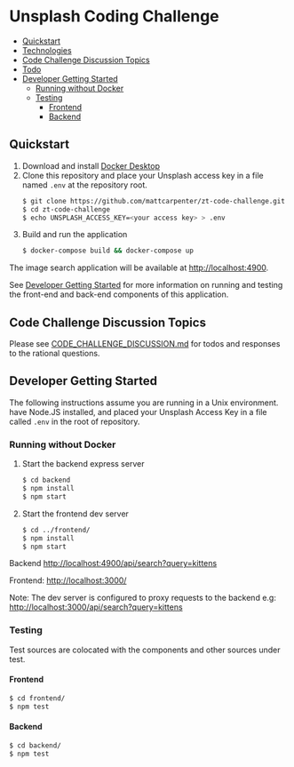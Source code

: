 # Unsplash Coding Challenge

- [Quickstart](#quickstart)
- [Technologies](#technologies)
- [Code Challenge Discussion Topics](#code-challenge-discussion-topics)
- [Todo](#todo)
- [Developer Getting Started](#developer-getting-started)
  * [Running without Docker](#running-without-docker)
  * [Testing](#testing)
    + [Frontend](#frontend)
    + [Backend](#backend)

## Quickstart
1. Download and install [Docker Desktop](https://www.docker.com/products/docker-desktop)
2. Clone this repository and place your Unsplash access key in a file named `.env` at the repository root.
    ```bash
    $ git clone https://github.com/mattcarpenter/zt-code-challenge.git
    $ cd zt-code-challenge
    $ echo UNSPLASH_ACCESS_KEY=<your access key> > .env
    ```
3. Build and run the application
    ```bash
    $ docker-compose build && docker-compose up
    ```
The image search application will be available at [http://localhost:4900](http://localhost:4900).

See [Developer Getting Started](#developer-getting-started) for more information on running and testing the front-end and back-end components of this application.

## Code Challenge Discussion Topics

Please see [CODE_CHALLENGE_DISCUSSION.md](/CODE_CHALLENGE_DISCUSSION.md) for todos and responses to the rational questions.

## Developer Getting Started

The following instructions assume you are running in a Unix environment. have Node.JS installed, and placed your Unsplash Access Key in a file called `.env` in the root of repository.

### Running without Docker

1. Start the backend express server
    ```bash
    $ cd backend
    $ npm install
    $ npm start
   ```
2. Start the frontend dev server
    ```bash
    $ cd ../frontend/
    $ npm install
    $ npm start
    ```

Backend [http://localhost:4900/api/search?query=kittens](http://localhost:4900/api/search?query=kittens)

Frontend: [http://localhost:3000/](http://localhost:3000)

Note: The dev server is configured to proxy requests to the backend e.g: [http://localhost:3000/api/search?query=kittens](http://localhost:3000/api/search?query=kittens)

### Testing

Test sources are colocated with the components and other sources under test.

#### Frontend

```bash
$ cd frontend/
$ npm test
```

#### Backend

```bash
$ cd backend/
$ npm test
```
